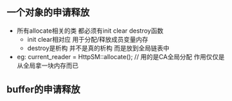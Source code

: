 ## 一个对象的申请释放
- 所有allocate相关的类 都必须有init clear destroy函数 
    - init clear相对应 用于分配/释放成员变量内存
    - destroy是析构 并不是真的析构 而是放到全局链表中
- eg: current_reader = HttpSM::allocate(); // 用的是CA全局分配 作用仅仅是从全局拿一块内存而已

## buffer的申请释放
